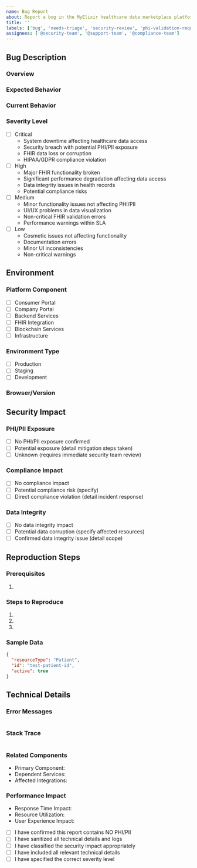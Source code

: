 ```yaml
---
name: Bug Report
about: Report a bug in the MyElixir healthcare data marketplace platform
title: ''
labels: ['bug', 'needs-triage', 'security-review', 'phi-validation-required']
assignees: ['@security-team', '@support-team', '@compliance-team']
---
```


<!-- IMPORTANT: Ensure NO Protected Health Information (PHI) or Personally Identifiable Information (PII) is included in this report -->

## Bug Description

### Overview
<!-- Provide a clear and concise description of the bug without any PHI/PII -->

### Expected Behavior
<!-- What should happen according to system specifications -->

### Current Behavior
<!-- What is happening with specific error details -->

### Severity Level
<!-- Select the appropriate severity level based on impact -->
- [ ] Critical
  - System downtime affecting healthcare data access
  - Security breach with potential PHI/PII exposure
  - FHIR data loss or corruption
  - HIPAA/GDPR compliance violation
- [ ] High
  - Major FHIR functionality broken
  - Significant performance degradation affecting data access
  - Data integrity issues in health records
  - Potential compliance risks
- [ ] Medium
  - Minor functionality issues not affecting PHI/PII
  - UI/UX problems in data visualization
  - Non-critical FHIR validation errors
  - Performance warnings within SLA
- [ ] Low
  - Cosmetic issues not affecting functionality
  - Documentation errors
  - Minor UI inconsistencies
  - Non-critical warnings

## Environment

### Platform Component
<!-- Select the affected component -->
- [ ] Consumer Portal
- [ ] Company Portal
- [ ] Backend Services
- [ ] FHIR Integration
- [ ] Blockchain Services
- [ ] Infrastructure

### Environment Type
- [ ] Production
- [ ] Staging
- [ ] Development

### Browser/Version
<!-- For frontend issues only -->
<!-- Example: Chrome 96.0.4664.93 -->

## Security Impact

### PHI/PII Exposure
<!-- Detailed assessment of any potential protected health information exposure -->
- [ ] No PHI/PII exposure confirmed
- [ ] Potential exposure (detail mitigation steps taken)
- [ ] Unknown (requires immediate security team review)

### Compliance Impact
<!-- Analysis of HIPAA/GDPR compliance implications -->
- [ ] No compliance impact
- [ ] Potential compliance risk (specify)
- [ ] Direct compliance violation (detail incident response)

### Data Integrity
<!-- Impact assessment on FHIR data accuracy and integrity -->
- [ ] No data integrity impact
- [ ] Potential data corruption (specify affected resources)
- [ ] Confirmed data integrity issue (detail scope)

## Reproduction Steps

### Prerequisites
<!-- Required setup or conditions using sanitized test data -->
1. 

### Steps to Reproduce
<!-- Detailed steps using sanitized test data -->
1. 
2. 
3. 

### Sample Data
<!-- IMPORTANT: Include ONLY sanitized test data with explicit confirmation of no PHI/PII -->
<!-- Example: Use synthetic FHIR resources from test environment -->
```json
{
  "resourceType": "Patient",
  "id": "test-patient-id",
  "active": true
}
```

## Technical Details

### Error Messages
<!-- Include sanitized error logs or messages -->
```
```

### Stack Trace
<!-- Include sanitized stack trace if applicable -->
```
```

### Related Components
<!-- List other affected system components and their interactions -->
- Primary Component:
- Dependent Services:
- Affected Integrations:

### Performance Impact
<!-- Detail any performance degradation -->
- Response Time Impact:
- Resource Utilization:
- User Experience Impact:

<!-- Final Checklist -->
- [ ] I have confirmed this report contains NO PHI/PII
- [ ] I have sanitized all technical details and logs
- [ ] I have classified the security impact appropriately
- [ ] I have included all relevant technical details
- [ ] I have specified the correct severity level